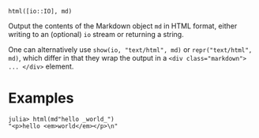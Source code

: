 ```
html([io::IO], md)
```

Output the contents of the Markdown object `md` in HTML format, either writing to an (optional) `io` stream or returning a string.

One can alternatively use `show(io, "text/html", md)` or `repr("text/html", md)`, which differ in that they wrap the output in a `<div class="markdown"> ... </div>` element.

# Examples

```jldoctest
julia> html(md"hello _world_")
"<p>hello <em>world</em></p>\n"
```
